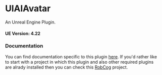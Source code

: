 # UIAIAvatar
An Unreal Engine Plugin. 

#### UE Version: 4.22

### Documentation
You can find documentation specific to this plugin [here](https://github.com/code-iai/UIAIAvatar/wiki). If you'd rather like to start with a project in which this plugin and also other required plugins are alrady installed then you can check this [RobCog](https://github.com/code-iai/RobCoG) project. 

